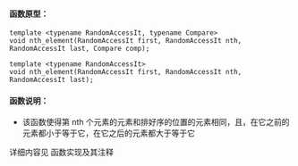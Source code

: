 
#### 函数原型：
```
template <typename RandomAccessIt, typename Compare>
void nth_element(RandomAccessIt first, RandomAccessIt nth, RandomAccessIt last, Compare comp);

template <typename RandomAccessIt>
void nth_element(RandomAccessIt first, RandomAccessIt nth, RandomAccessIt last);
```

#### 函数说明：
* 该函数使得第 nth 个元素的元素和排好序的位置的元素相同，且，在它之前的元素都小于等于它，在它之后的元素都大于等于它

详细内容见 函数实现及其注释

